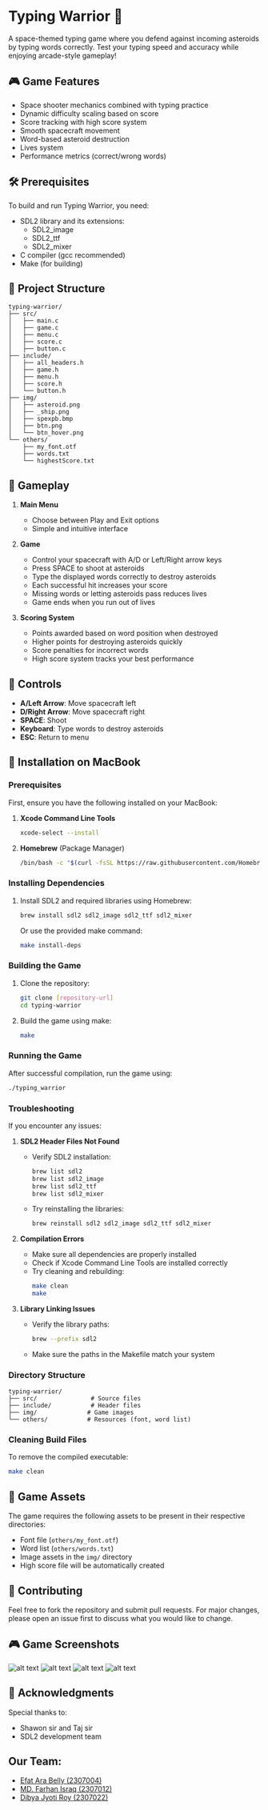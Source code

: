 # Typing Warrior 🚀

A space-themed typing game where you defend against incoming asteroids by typing words correctly. Test your typing speed and accuracy while enjoying arcade-style gameplay!

## 🎮 Game Features

- Space shooter mechanics combined with typing practice
- Dynamic difficulty scaling based on score
- Score tracking with high score system
- Smooth spacecraft movement
- Word-based asteroid destruction
- Lives system
- Performance metrics (correct/wrong words)

## 🛠️ Prerequisites

To build and run Typing Warrior, you need:

- SDL2 library and its extensions:
  - SDL2_image
  - SDL2_ttf
  - SDL2_mixer
- C compiler (gcc recommended)
- Make (for building)

## 📁 Project Structure

```
typing-warrior/
├── src/
│   ├── main.c
│   ├── game.c
│   ├── menu.c
│   ├── score.c
│   ├── button.c
├── include/
│   ├── all_headers.h
│   ├── game.h
│   ├── menu.h
│   ├── score.h
│   └── button.h
├── img/
│   ├── asteroid.png
│   ├── _ship.png
│   ├── spexpb.bmp
│   ├── btn.png
│   └── btn_hover.png
└── others/
    ├── my_font.otf
    ├── words.txt
    └── highestScore.txt
```

## 🎯 Gameplay

1. **Main Menu**
   - Choose between Play and Exit options
   - Simple and intuitive interface

2. **Game**
   - Control your spacecraft with A/D or Left/Right arrow keys
   - Press SPACE to shoot at asteroids
   - Type the displayed words correctly to destroy asteroids
   - Each successful hit increases your score
   - Missing words or letting asteroids pass reduces lives
   - Game ends when you run out of lives

3. **Scoring System**
   - Points awarded based on word position when destroyed
   - Higher points for destroying asteroids quickly
   - Score penalties for incorrect words
   - High score system tracks your best performance

## 🚀 Controls

- **A/Left Arrow**: Move spacecraft left
- **D/Right Arrow**: Move spacecraft right
- **SPACE**: Shoot
- **Keyboard**: Type words to destroy asteroids
- **ESC**: Return to menu

## 🔧 Installation on MacBook

### Prerequisites

First, ensure you have the following installed on your MacBook:

1. **Xcode Command Line Tools**
   ```bash
   xcode-select --install
   ```

2. **Homebrew** (Package Manager)
   ```bash
   /bin/bash -c "$(curl -fsSL https://raw.githubusercontent.com/Homebrew/install/HEAD/install.sh)"
   ```

### Installing Dependencies

1. Install SDL2 and required libraries using Homebrew:
   ```bash
   brew install sdl2 sdl2_image sdl2_ttf sdl2_mixer
   ```
   
   Or use the provided make command:
   ```bash
   make install-deps
   ```

### Building the Game

1. Clone the repository:
   ```bash
   git clone [repository-url]
   cd typing-warrior
   ```

2. Build the game using make:
   ```bash
   make
   ```

### Running the Game

After successful compilation, run the game using:
```bash
./typing_warrior
```

### Troubleshooting

If you encounter any issues:

1. **SDL2 Header Files Not Found**
   - Verify SDL2 installation:
     ```bash
     brew list sdl2
     brew list sdl2_image
     brew list sdl2_ttf
     brew list sdl2_mixer
     ```
   - Try reinstalling the libraries:
     ```bash
     brew reinstall sdl2 sdl2_image sdl2_ttf sdl2_mixer
     ```

2. **Compilation Errors**
   - Make sure all dependencies are properly installed
   - Check if Xcode Command Line Tools are installed correctly
   - Try cleaning and rebuilding:
     ```bash
     make clean
     make
     ```

3. **Library Linking Issues**
   - Verify the library paths:
     ```bash
     brew --prefix sdl2
     ```
   - Make sure the paths in the Makefile match your system

### Directory Structure

```
typing-warrior/
├── src/               # Source files
├── include/           # Header files
├── img/              # Game images
└── others/           # Resources (font, word list)
```

### Cleaning Build Files

To remove the compiled executable:
```bash
make clean
```


## 🎨 Game Assets

The game requires the following assets to be present in their respective directories:
- Font file (`others/my_font.otf`)
- Word list (`others/words.txt`)
- Image assets in the `img/` directory
- High score file will be automatically created

## 📝 Contributing

Feel free to fork the repository and submit pull requests. For major changes, please open an issue first to discuss what you would like to change.

## 🎮 Game Screenshots

![alt text](ss/menu.png "menu") ![alt text](ss/main_1.png "main")
![alt text](ss/main_2.png "main") ![alt text](ss/score.png "score board")

## 🙏 Acknowledgments

Special thanks to:
- Shawon sir and Taj sir
- SDL2 development team


## Our Team:
- [Efat Ara Belly (2307004)](https://github.com/belllii)
- [MD. Farhan Israq (2307012)](https://github.com/Mr-farhan404)
- [Dibya Jyoti Roy (2307022)](https://github.com/RoyDibyaJyoti)
